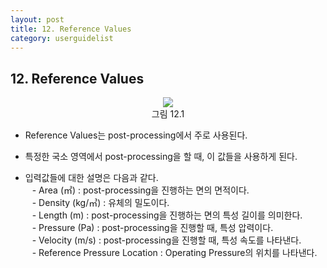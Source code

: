 ```yaml
---
layout: post
title: 12. Reference Values
category: userguidelist
---
```


## 12. Reference Values

<p align='Center'>
    <img src="https://github.com/nextfoam/baram-pages/raw/main/screenshots/userguide/12.1.png"><br>
    그림 12.1
</p>

* Reference Values는 post-processing에서 주로 사용된다.<br>

* 특정한 국소 영역에서 post-processing을 할 때, 이 값들을 사용하게 된다.<br>

* 입력값들에 대한 설명은 다음과 같다. <br>
&ensp; - Area (㎡) : post-processing을 진행하는 면의 면적이다.<br>
&ensp; - Density (kg/㎥) : 유체의 밀도이다.<br>
&ensp; - Length (m) : post-processing을 진행하는 면의 특성 길이를 의미한다.<br>
&ensp; - Pressure (Pa) : post-processing을 진행할 때, 특성 압력이다.<br>
&ensp; - Velocity (m/s) : post-processing을 진행할 때, 특성 속도를 나타낸다.<br>
&ensp; - Reference Pressure Location : Operating Pressure의 위치를 나타낸다.<br>